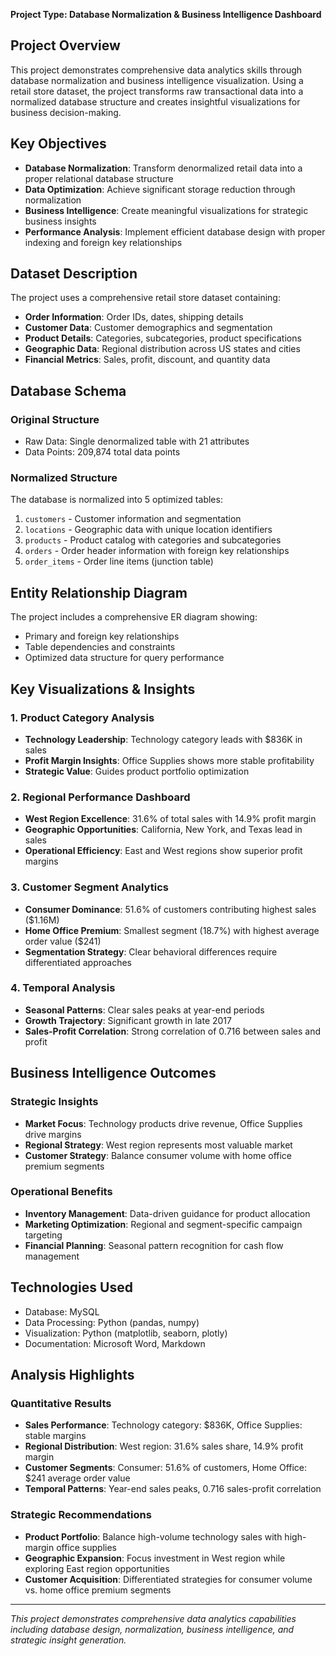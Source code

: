 

**Project Type: Database Normalization & Business Intelligence Dashboard**

## Project Overview
This project demonstrates comprehensive data analytics skills through database normalization and business intelligence visualization. Using a retail store dataset, the project transforms raw transactional data into a normalized database structure and creates insightful visualizations for business decision-making.

## Key Objectives
- **Database Normalization**: Transform denormalized retail data into a proper relational database structure
- **Data Optimization**: Achieve significant storage reduction through normalization
- **Business Intelligence**: Create meaningful visualizations for strategic business insights
- **Performance Analysis**: Implement efficient database design with proper indexing and foreign key relationships

## Dataset Description
The project uses a comprehensive retail store dataset containing:
- **Order Information**: Order IDs, dates, shipping details
- **Customer Data**: Customer demographics and segmentation
- **Product Details**: Categories, subcategories, product specifications
- **Geographic Data**: Regional distribution across US states and cities
- **Financial Metrics**: Sales, profit, discount, and quantity data

## Database Schema
### Original Structure
- Raw Data: Single denormalized table with 21 attributes
- Data Points: 209,874 total data points
### Normalized Structure
The database is normalized into 5 optimized tables:
1. `customers` - Customer information and segmentation
2. `locations` - Geographic data with unique location identifiers
3. `products` - Product catalog with categories and subcategories
4. `orders` - Order header information with foreign key relationships
5. `order_items` - Order line items (junction table)

## Entity Relationship Diagram
The project includes a comprehensive ER diagram showing:
- Primary and foreign key relationships
- Table dependencies and constraints
- Optimized data structure for query performance

## Key Visualizations & Insights
### 1. Product Category Analysis
- **Technology Leadership**: Technology category leads with $836K in sales
- **Profit Margin Insights**: Office Supplies shows more stable profitability
- **Strategic Value**: Guides product portfolio optimization
### 2. Regional Performance Dashboard
- **West Region Excellence**: 31.6% of total sales with 14.9% profit margin
- **Geographic Opportunities**: California, New York, and Texas lead in sales
- **Operational Efficiency**: East and West regions show superior profit margins
### 3. Customer Segment Analytics
- **Consumer Dominance**: 51.6% of customers contributing highest sales ($1.16M)
- **Home Office Premium**: Smallest segment (18.7%) with highest average order value ($241)
- **Segmentation Strategy**: Clear behavioral differences require differentiated approaches
### 4. Temporal Analysis
- **Seasonal Patterns**: Clear sales peaks at year-end periods
- **Growth Trajectory**: Significant growth in late 2017
- **Sales-Profit Correlation**: Strong correlation of 0.716 between sales and profit

## Business Intelligence Outcomes
### Strategic Insights
- **Market Focus**: Technology products drive revenue, Office Supplies drive margins
- **Regional Strategy**: West region represents most valuable market
- **Customer Strategy**: Balance consumer volume with home office premium segments
### Operational Benefits
- **Inventory Management**: Data-driven guidance for product allocation
- **Marketing Optimization**: Regional and segment-specific campaign targeting
- **Financial Planning**: Seasonal pattern recognition for cash flow management

## Technologies Used
- Database: MySQL
- Data Processing: Python (pandas, numpy)
- Visualization: Python (matplotlib, seaborn, plotly)
- Documentation: Microsoft Word, Markdown

## Analysis Highlights
### Quantitative Results
- **Sales Performance**: Technology category: $836K, Office Supplies: stable margins
- **Regional Distribution**: West region: 31.6% sales share, 14.9% profit margin
- **Customer Segments**: Consumer: 51.6% of customers, Home Office: $241 average order value
- **Temporal Patterns**: Year-end sales peaks, 0.716 sales-profit correlation
### Strategic Recommendations
- **Product Portfolio**: Balance high-volume technology sales with high-margin office supplies
- **Geographic Expansion**: Focus investment in West region while exploring East region opportunities
- **Customer Acquisition**: Differentiated strategies for consumer volume vs. home office premium segments
---
*This project demonstrates comprehensive data analytics capabilities including database design, normalization, business intelligence, and strategic insight generation.*
